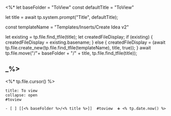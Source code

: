 <%*
let baseFolder = "ToView"
const defaultTitle = "ToView"

let title = await tp.system.prompt("Title", defaultTitle);

const templateName = "Templates/Inserts/Create Idea v2"

let existing = tp.file.find_tfile(title);
let createdFileDisplay;
if (existing) {
  createdFileDisplay = existing.basename;
} else {
  createdFileDisplay = (await tp.file.create_new(tp.file.find_tfile(templateName), title, true));
}
await tp.file.move("/"+ baseFolder + "/" + title, tp.file.find_tfile(title));

_%>
---
<%* tp.file.cursor() %> 
`````ad-important
title: To view
collapse: open
#toview 

- [ ] [[<% baseFolder %>/<% title %>]]  #toview  ➕ <% tp.date.now() %> 
`````
